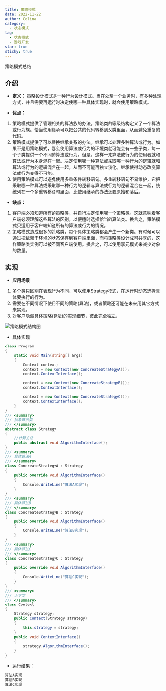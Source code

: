 ```yaml
---
title: 策略模式
date: 2022-11-22
author: Colina
category:
  - 状态模式
tag: 
  - 状态模式
  - 游戏开发
star: true
sticky: true
---
```


策略模式总结

<!-- more -->

## 介绍
- **定义：** 策略设计模式是一种行为设计模式。当在处理一个业务时，有多种处理方式，并且需要再运行时决定使哪一种具体实现时，就会使用策略模式。

- **优点：**
1. 策略模式提供了管理相关的算法族的办法。策略类的等级结构定义了一个算法或行为族。恰当使用继承可以把公共的代码转移到父类里面，从而避免重复的代码。
2. 策略模式提供了可以替换继承关系的办法。继承可以处理多种算法或行为。如果不是用策略模式，那么使用算法或行为的环境类就可能会有一些子类，每一个子类提供一个不同的算法或行为。但是，这样一来算法或行为的使用者就和算法或行为本身混在一起。决定使用哪一种算法或采取哪一种行为的逻辑就和算法或行为的逻辑混合在一起，从而不可能再独立演化。继承使得动态改变算法或行为变得不可能。
3. 使用策略模式可以避免使用多重条件转移语句。多重转移语句不易维护，它把采取哪一种算法或采取哪一种行为的逻辑与算法或行为的逻辑混合在一起，统统列在一个多重转移语句里面，比使用继承的办法还要原始和落后。

- **缺点：**
1. 客户端必须知道所有的策略类，并自行决定使用哪一个策略类。这就意味着客户端必须理解这些算法的区别，以便适时选择恰当的算法类。换言之，策略模式只适用于客户端知道所有的算法或行为的情况。
2. 策略模式造成很多的策略类，每个具体策略类都会产生一个新类。有时候可以通过把依赖于环境的状态保存到客户端里面，而将策略类设计成可共享的，这样策略类实例可以被不同客户端使用。换言之，可以使用享元模式来减少对象的数量。

## 实现

- **应用场景**

1. 多个类只区别在表现行为不同，可以使用Strategy模式，在运行时动态选择具体要执行的行为。
2. 需要在不同情况下使用不同的策略(算法)，或者策略还可能在未来用其它方式来实现。
3. 对客户隐藏具体策略(算法)的实现细节，彼此完全独立。

![策略模式结构图](https://colinaa.blob.core.windows.net/img/Str1.png "策略模式结构图")

- 具体实现
```cs
class Program
{
    static void Main(string[] args)
    {
        Context context;
        context = new Context(new ConcreateStrategyA());
        context.ContextInterface();

        context = new Context(new ConcreateStrategyB());
        context.ContextInterface();

        context = new Context(new ConcreateStrategyC());
        context.ContextInterface();
    }
}
/// <summary>
/// 抽象算法类
/// </summary>
abstract class Strategy
{
    //计算方法
    public abstract void AlgorithmInterface();
}
/// <summary>
/// 具体算法A
/// </summary>
class ConcreateStrategyA : Strategy
{
    public override void AlgorithmInterface()
    {
        Console.WriteLine("算法A实现");
    }
}
/// <summary>
/// 具体算法B
/// </summary>
class ConcreateStrategyB : Strategy
{
    public override void AlgorithmInterface()
    {
        Console.WriteLine("算法B实现");
    }
}
/// <summary>
/// 具体算法C
/// </summary>
class ConcreateStrategyC : Strategy
{
    public override void AlgorithmInterface()
    {
        Console.WriteLine("算法C实现");
    }
}
/// <summary>
/// 上下文
/// </summary>
class Context
{
    Strategy strategy;
    public Context(Strategy strategy)
    {
        this.strategy = strategy;
    }
    public void ContextInterface()
    {
        strategy.AlgorithmInterface();
    }
}
```

- 运行结果：
```cs
算法A实现
算法B实现
算法C实现
```